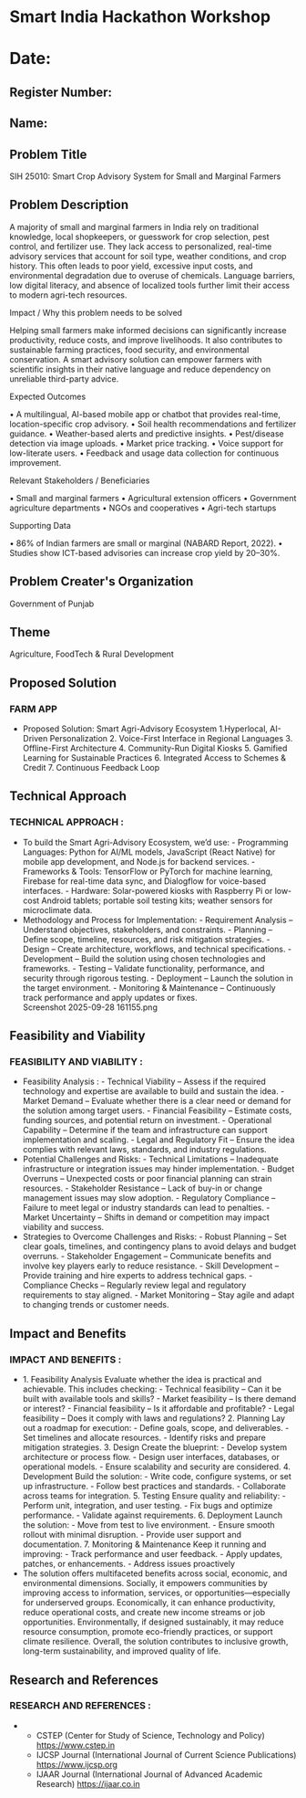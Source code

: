 # Smart India Hackathon Workshop
# Date:
## Register Number:
## Name:
## Problem Title
SIH 25010: Smart Crop Advisory System for Small and Marginal Farmers
## Problem Description
A majority of small and marginal farmers in India rely on traditional knowledge, local shopkeepers, or guesswork for crop selection, pest control, and fertilizer use. They lack access to personalized, real-time advisory services that account for soil type, weather conditions, and crop history. This often leads to poor yield, excessive input costs, and environmental degradation due to overuse of chemicals. Language barriers, low digital literacy, and absence of localized tools further limit their access to modern agri-tech resources.

Impact / Why this problem needs to be solved

Helping small farmers make informed decisions can significantly increase productivity, reduce costs, and improve livelihoods. It also contributes to sustainable farming practices, food security, and environmental conservation. A smart advisory solution can empower farmers with scientific insights in their native language and reduce dependency on unreliable third-party advice.

Expected Outcomes

• A multilingual, AI-based mobile app or chatbot that provides real-time, location-specific crop advisory.
• Soil health recommendations and fertilizer guidance.
• Weather-based alerts and predictive insights.
• Pest/disease detection via image uploads.
• Market price tracking.
• Voice support for low-literate users.
• Feedback and usage data collection for continuous improvement.

Relevant Stakeholders / Beneficiaries

• Small and marginal farmers
• Agricultural extension officers
• Government agriculture departments
• NGOs and cooperatives
• Agri-tech startups

Supporting Data

• 86% of Indian farmers are small or marginal (NABARD Report, 2022).
• Studies show ICT-based advisories can increase crop yield by 20–30%.

## Problem Creater's Organization
Government of Punjab

## Theme
Agriculture, FoodTech & Rural Development

## Proposed Solution
<h3>FARM APP</h3>
<ul><li>Proposed Solution: Smart Agri-Advisory Ecosystem
1.Hyperlocal, AI-Driven Personalization
2. Voice-First Interface in Regional Languages
3. Offline-First Architecture
4. Community-Run Digital Kiosks
5. Gamified Learning for Sustainable Practices
6. Integrated Access to Schemes & Credit
7. Continuous Feedback Loop
</li></ul>

## Technical Approach
<h3>TECHNICAL APPROACH :</h3>
<ul><li>To build the Smart Agri-Advisory Ecosystem, we’d use:
- Programming Languages: Python for AI/ML models, JavaScript (React Native) for mobile app development, and Node.js for backend services.
- Frameworks & Tools: TensorFlow or PyTorch for machine learning, Firebase for real-time data sync, and Dialogflow for voice-based interfaces.
- Hardware: Solar-powered kiosks with Raspberry Pi or low-cost Android tablets; portable soil testing kits; weather sensors for microclimate data.

</li>
<li>Methodology and Process for Implementation:
- Requirement Analysis – Understand objectives, stakeholders, and constraints.
- Planning – Define scope, timeline, resources, and risk mitigation strategies.
- Design – Create architecture, workflows, and technical specifications.
- Development – Build the solution using chosen technologies and frameworks.
- Testing – Validate functionality, performance, and security through rigorous testing.
- Deployment – Launch the solution in the target environment.
- Monitoring & Maintenance – Continuously track performance and apply updates or fixes.
<b></b></li>Screenshot 2025-09-28 161155.png</ul>

## Feasibility and Viability
<h3>FEASIBILITY AND VIABILITY :</h3>
<ul><li>Feasibility Analysis :
- Technical Viability – Assess if the required technology and expertise are available to build and sustain the idea.
- Market Demand – Evaluate whether there is a clear need or demand for the solution among target users.
- Financial Feasibility – Estimate costs, funding sources, and potential return on investment.
- Operational Capability – Determine if the team and infrastructure can support implementation and scaling.
- Legal and Regulatory Fit – Ensure the idea complies with relevant laws, standards, and industry regulations.
</li>
<li>Potential Challenges and Risks:
- Technical Limitations – Inadequate infrastructure or integration issues may hinder implementation.
- Budget Overruns – Unexpected costs or poor financial planning can strain resources.
- Stakeholder Resistance – Lack of buy-in or change management issues may slow adoption.
- Regulatory Compliance – Failure to meet legal or industry standards can lead to penalties.
- Market Uncertainty – Shifts in demand or competition may impact viability and success.
</li>
<li>Strategies to Overcome Challenges and Risks:
- Robust Planning – Set clear goals, timelines, and contingency plans to avoid delays and budget overruns.
- Stakeholder Engagement – Communicate benefits and involve key players early to reduce resistance.
- Skill Development – Provide training and hire experts to address technical gaps.
- Compliance Checks – Regularly review legal and regulatory requirements to stay aligned.
- Market Monitoring – Stay agile and adapt to changing trends or customer needs.
</li></ul>

## Impact and Benefits
<h3>IMPACT AND BENEFITS :</h3>
<ul><li>1. Feasibility Analysis
Evaluate whether the idea is practical and achievable. This includes checking:
- Technical feasibility – Can it be built with available tools and skills?
- Market feasibility – Is there demand or interest?
- Financial feasibility – Is it affordable and profitable?
- Legal feasibility – Does it comply with laws and regulations?
2. Planning
Lay out a roadmap for execution:
- Define goals, scope, and deliverables.
- Set timelines and allocate resources.
- Identify risks and prepare mitigation strategies.
3. Design
Create the blueprint:
- Develop system architecture or process flow.
- Design user interfaces, databases, or operational models.
- Ensure scalability and security are considered.
 4. Development
Build the solution:
- Write code, configure systems, or set up infrastructure.
- Follow best practices and standards.
- Collaborate across teams for integration.
 5. Testing
Ensure quality and reliability:
- Perform unit, integration, and user testing.
- Fix bugs and optimize performance.
- Validate against requirements.
 6. Deployment
Launch the solution:
- Move from test to live environment.
- Ensure smooth rollout with minimal disruption.
- Provide user support and documentation.
7. Monitoring & Maintenance
Keep it running and improving:
- Track performance and user feedback.
- Apply updates, patches, or enhancements.
- Address issues proactively
</li>
<li>The solution offers multifaceted benefits across social, economic, and environmental dimensions. Socially, it empowers communities by improving access to information, services, or opportunities—especially for underserved groups. Economically, it can enhance productivity, reduce operational costs, and create new income streams or job opportunities. Environmentally, if designed sustainably, it may reduce resource consumption, promote eco-friendly practices, or support climate resilience. Overall, the solution contributes to inclusive growth, long-term sustainability, and improved quality of life.</li></ul>

## Research and References
<h3>RESEARCH AND REFERENCES :</h3>
<ul><li>

- CSTEP (Center for Study of Science, Technology and Policy)
       https://www.cstep.in
- IJCSP Journal (International Journal of Current Science Publications)
       https://www.ijcsp.org
- IJAAR Journal (International Journal of Advanced Academic Research)
       https://ijaar.co.in


</li></ul>
